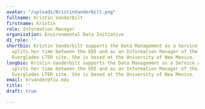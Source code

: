 ```yaml
---
avatar: "/uploads/KristinVanderbilt.png"
fullname: Kristin Vanderbilt
firstname: Kristin
role: Information Manager
organization: Environmental Data Initiative
d1_role: ''
shortbio: Kristin Vanderbilt supports the Data Management as a Service activity. Kristin
  splits her time between the EDI and as an Information Manager of the Florida Coastal
  Everglades LTER site. She is based at the University of New Mexico.
longbio: Kristin Vanderbilt supports the Data Management as a Service activity. Kristin
  splits her time between the EDI and as an Information Manager of the Florida Coastal
  Everglades LTER site. She is based at the University of New Mexico.
email: krvander@fiu.edu
title: ''
draft: true

---
```

